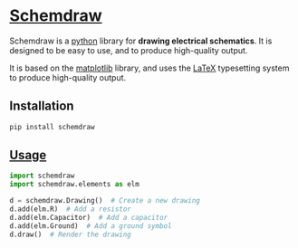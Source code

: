 # [Schemdraw](https://schemdraw.readthedocs.io/en/latest/usage/start.html)

Schemdraw is a [python](/languages/python/python.md) library for **drawing electrical schematics**. It is designed to be easy to use, and to produce high-quality output.

It is based on the [matplotlib](./../matplotlib/matplotlib.md) library, and uses the [LaTeX](/languages/latex/LaTeX.md) typesetting system to produce high-quality output.

## Installation

```bash
pip install schemdraw
```

## [Usage](schemdraw.ipynb)

```python
import schemdraw
import schemdraw.elements as elm

d = schemdraw.Drawing()  # Create a new drawing
d.add(elm.R)  # Add a resistor
d.add(elm.Capacitor)  # Add a capacitor
d.add(elm.Ground)  # Add a ground symbol
d.draw()  # Render the drawing
```


